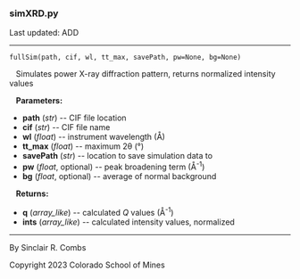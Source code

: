 ### simXRD.py

Last updated: ADD

---
`fullSim(path, cif, wl, tt_max, savePath, pw=None, bg=None)`

&nbsp;&nbsp; Simulates power X-ray diffraction pattern, returns normalized intensity values

&nbsp;&nbsp; **Parameters:**

* **path** (*str*) -- CIF file location
* **cif** (*str*) -- CIF file name
* **wl** (*float*) -- instrument wavelength (Å)
* **tt_max** (*float*) -- maximum 2θ (°)
* **savePath** (*str*) -- location to save simulation data to
* **pw** (*float*, optional) -- peak broadening term (Å<sup>-1</sup>)
* **bg** (*float*, optional) -- average of normal background

&nbsp;&nbsp; **Returns:**

* **q** (*array_like*) -- calculated *Q* values (Å<sup>-1</sup>)
* **ints** (*array_like*) -- calculated intensity values, normalized

---
By Sinclair R. Combs

Copyright 2023 Colorado School of Mines
